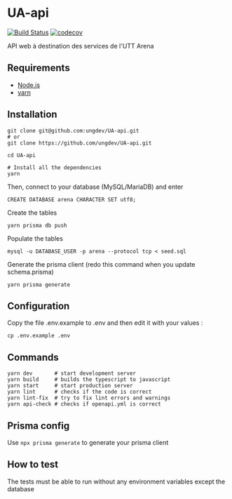 # UA-api

[![Build Status](https://travis-ci.com/ungdev/UA-api.svg?branch=master)](https://travis-ci.com/ungdev/UA-api)
[![codecov](https://codecov.io/gh/ungdev/UA-API/branch/master/graph/badge.svg)](https://codecov.io/gh/ungdev/UA-API)

API web à destination des services de l'UTT Arena

## Requirements

- [Node.js](https://nodejs.org/)
- [yarn](https://yarnpkg.com/)

## Installation

```
git clone git@github.com:ungdev/UA-api.git
# or
git clone https://github.com/ungdev/UA-api.git

cd UA-api

# Install all the dependencies
yarn
```

Then, connect to your database (MySQL/MariaDB) and enter

```
CREATE DATABASE arena CHARACTER SET utf8;
```

Create the tables

```
yarn prisma db push
```

Populate the tables

```
mysql -u DATABASE_USER -p arena --protocol tcp < seed.sql
```

Generate the prisma client (redo this command when you update schema.prisma)

```
yarn prisma generate
```

## Configuration

Copy the file .env.example to .env and then edit it with your values :

```
cp .env.example .env
```

## Commands

```
yarn dev       # start development server
yarn build     # builds the typescript to javascript
yarn start     # start production server
yarn lint      # checks if the code is correct
yarn lint-fix  # try to fix lint errors and warnings
yarn api-check # checks if openapi.yml is correct
```

## Prisma config

Use `npx prisma generate` to generate your prisma client

## How to test

The tests must be able to run without any environment variables except the database
